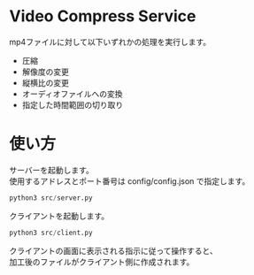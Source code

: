 # Video Compress Service
mp4ファイルに対して以下いずれかの処理を実行します。
* 圧縮
* 解像度の変更
* 縦横比の変更
* オーディオファイルへの変換
* 指定した時間範囲の切り取り

# 使い方
サーバーを起動します。<br>
使用するアドレスとポート番号は config/config.json で指定します。

```python
python3 src/server.py
```

クライアントを起動します。
```python
python3 src/client.py
```

クライアントの画面に表示される指示に従って操作すると、<br>
加工後のファイルがクライアント側に作成されます。


